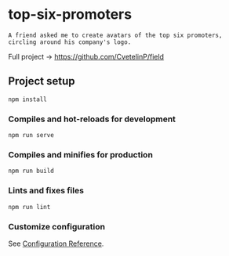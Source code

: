 # top-six-promoters
```
A friend asked me to create avatars of the top six promoters,
circling around his company's logo.
```
Full project -> https://github.com/CvetelinP/field
<!-- ## demo

![](https://github.com/ivoqqq/top-six-promoters/blob/main/demo/demo-top-six.gif) -->

## Project setup
```
npm install
```

### Compiles and hot-reloads for development
```
npm run serve
```

### Compiles and minifies for production
```
npm run build
```

### Lints and fixes files
```
npm run lint
```

### Customize configuration
See [Configuration Reference](https://cli.vuejs.org/config/).
